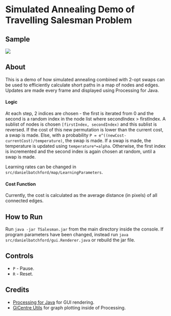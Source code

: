# Simulated Annealing Demo of Travelling Salesman Problem

## Sample
![](https://github.com/danielbatchford/TravellingSalesmanVisualisation/blob/master/sample.gif)
## About
This is a demo of how simulated annealing combined with 2-opt swaps can be used to efficiently calculate 
short paths in a map of nodes and edges. Updates are made every frame and displayed using Processing for Java.

#### Logic
At each step, 2 indices are chosen - the first is iterated from 0 and the second is a random index in the node
list where secondIndex > firstIndex. A sublist of nodes is chosen `[firstIndex, secondIndex)` and this sublist is reversed.
If the cost of this new permutation is lower than the current cost, a swap is made. Else, with a probability
 `P = e^((newCost-currentCost)/temperature)`, the swap is made. If a swap is made, the temperature is updated using `temperature*=alpha`.
 Otherwise, the first index is incremented and the second index is again chosen at random, until a swap is made.
 
Learning rates can be changed in `src/danielbatchford/map/LearningParameters`.

#### Cost Function
Currently, the cost is calculated as the average distance (in pixels) of all connected edges.

## How to Run
Run `java -jar TSalesman.jar` from the main directory inside the console. If program parameters have been changed, 
instead run `java src/danielbatchford/gui.Renderer.java` or rebuild the jar file. 

## Controls
- `P` - Pause.
- `R` - Reset.

## Credits
- [Processing for Java](https://processing.org/) for GUI rendering. 
- [GiCentre Utils](https://www.gicentre.net/software#/utils/) for graph plotting inside of Processing.
